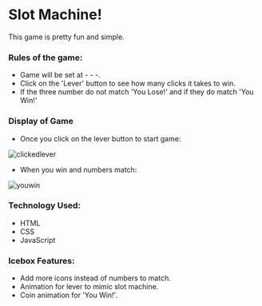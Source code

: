 

# Slot Machine!

This game is pretty fun and simple. 

### Rules of the game: 

- Game will be set at - - -.
- Click on the 'Lever' button to see how many clicks it takes to win. 
- If the three number do not match 'You Lose!' and if they do match 'You Win!'

### Display of Game

- Once you click on the lever button to start game: 

![clickedlever](https://user-images.githubusercontent.com/113148410/192903136-6c0febf0-8386-4083-8f60-0661562724f6.png)

- When you win and numbers match: 

![youwin](https://user-images.githubusercontent.com/113148410/192903148-174893f5-e74d-4a28-94eb-50d09956d51a.png)



### Technology Used: 

- HTML
- CSS
- JavaScript

### Icebox Features:

- Add more icons instead of numbers to match.
- Animation for lever to mimic slot machine.
- Coin animation for 'You Win!'.